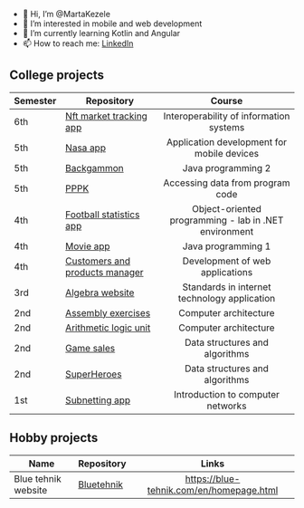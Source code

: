 - 👋 Hi, I’m @MartaKezele
- 👀 I’m interested in mobile and web development
- 🌱 I’m currently learning Kotlin and Angular
- 📫 How to reach me: [LinkedIn](https://www.linkedin.com/in/marta-kezele)

## College projects
| Semester | Repository                                                 |                   Course                   |
|----------|------------------------------------------------------------|:------------------------------------------:|
| 6th      | [Nft market tracking app](https://github.com/MartaKezele/nft-market-tracking)        | Interoperability of information systems |
| 5th      | [Nasa app](https://github.com/MartaKezele/nasa-app)        | Application development for mobile devices |
| 5th      | [Backgammon](https://github.com/MartaKezele/backgammon)    | Java programming 2                         |
| 5th      | [PPPK](https://github.com/MartaKezele/PPPK-projects)       | Accessing data from program code           |
| 4th      | [Football statistics app](https://github.com/MartaKezele/football-world-cup-statistics-app) | Object-oriented programming - lab in .NET environment
| 4th      | [Movie app](https://github.com/MartaKezele/movie-app)      | Java programming 1                         |
| 4th      | [Customers and products manager](https://github.com/MartaKezele/customers-and-products-manager) | Development of web applications |
| 3rd      | [Algebra website](https://github.com/MartaKezele/algebra-website) | Standards in internet technology application |
| 2nd      | [Assembly exercises](https://github.com/MartaKezele/assembly-exercises) | Computer architecture |
| 2nd      | [Arithmetic logic unit](https://github.com/MartaKezele/arithmetic-logic-unit) | Computer architecture |
| 2nd      | [Game sales](https://github.com/MartaKezele/SPA-Project1-GameSales) | Data structures and algorithms |
| 2nd      | [SuperHeroes](https://github.com/MartaKezele/SPA-Project2-SuperHeroes) | Data structures and algorithms |
| 1st      | [Subnetting app](https://github.com/MartaKezele/subnetting-app) | Introduction to computer networks |
## Hobby projects
| Name                | Repository                                              |                   Links                   |
|---------------------|---------------------------------------------------------|:-----------------------------------------:|
| Blue tehnik website | [Bluetehnik](https://github.com/MartaKezele/bluetehnik) | https://blue-tehnik.com/en/homepage.html |
